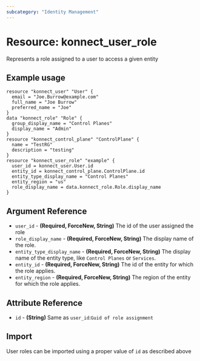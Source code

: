 ```yaml
---
subcategory: "Identity Management"
---
```

# Resource: konnect_user_role
Represents a role assigned to a user to access a given entity
## Example usage
```hcl
resource "konnect_user" "User" {
  email = "Joe.Burrow@example.com"
  full_name = "Joe Burrow"
  preferred_name = "Joe"
}
data "konnect_role" "Role" {
  group_display_name = "Control Planes"
  display_name = "Admin"
}
resource "konnect_control_plane" "ControlPlane" {
  name = "TestRG"
  description = "testing"
}
resource "konnect_user_role" "example" {
  user_id = konnect_user.User.id
  entity_id = konnect_control_plane.ControlPlane.id
  entity_type_display_name = "Control Planes"
  entity_region = "us"
  role_display_name = data.konnect_role.Role.display_name
}
```
## Argument Reference
* `user_id` - **(Required, ForceNew, String)** The id of the user assigned the role
* `role_display_name` - **(Required, ForceNew, String)** The display name of the role.
* `entity_type_display_name` - **(Required, ForceNew, String)** The display name of the entity type, like `Control Planes` or `Services`.
* `entity_id` - **(Required, ForceNew, String)** The id of the entity for which the role applies.
* `entity_region` - **(Required, ForceNew, String)** The region of the entity for which the role applies.
## Attribute Reference
* `id` - **(String)** Same as `user_id`:`Guid of role assignment`
## Import
User roles can be imported using a proper value of `id` as described above
